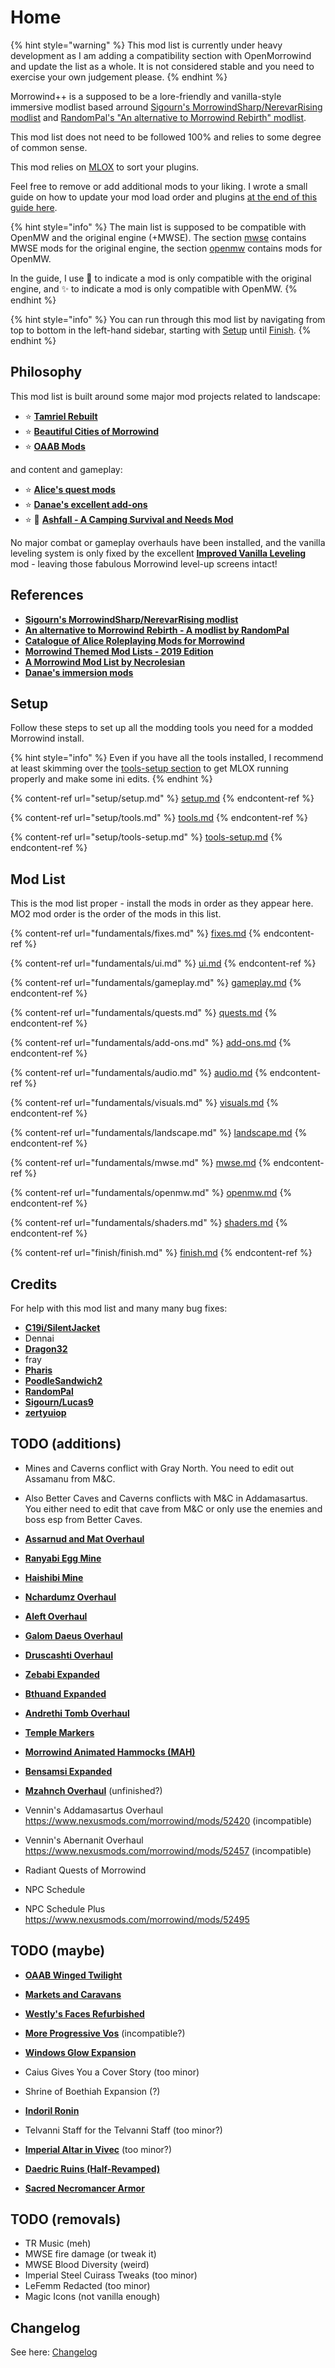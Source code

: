 # Home

{% hint style="warning" %}
This mod list is currently under heavy development as I am adding a compatibility section with OpenMorrowind and update the list as a whole.
It is not considered stable and you need to exercise your own judgement please.
{% endhint %}

Morrowind++ is a supposed to be a lore-friendly and vanilla-style immersive modlist based arround [Sigourn's MorrowindSharp/NerevarRising modlist](https://github.com/Sigourn/nerevarrising/blob/master/main.md) and [RandomPal's "An alternative to Morrowind Rebirth" modlist](https://www.nexusmods.com/morrowind/mods/48812).

This mod list does not need to be followed 100% and relies to some degree of common sense.

This mod relies on [MLOX](setup/tools.md#⭐-mlox-ruleshttpsgithubcommloxmloxreleasestagv10) to sort your plugins.

Feel free to remove or add additional mods to your liking. I wrote a small guide on how to update your mod load order and plugins [at the end of this guide here](finish/finish.md).

{% hint style="info" %}
The main list is supposed to be compatible with OpenMW and the original engine (+MWSE). The section [mwse](./fundamentals/mwse.md) contains MWSE mods for the original engine, the section [openmw](./fundamentals/openmw.md) contains mods for OpenMW.

In the guide, I use 📃 to indicate a mod is only compatible with the original engine, and ✨ to indicate a mod is only compatible with OpenMW.
{% endhint %}

{% hint style="info" %}
You can run through this mod list by navigating from top to bottom in the left-hand sidebar, starting with [Setup](./setup/setup.md) until [Finish](./finish/finish.md).
{% endhint %}

## Philosophy

This mod list is built around some major mod projects related to landscape:

* ⭐ [**Tamriel Rebuilt**](https://www.nexusmods.com/morrowind/mods/42145)
* ⭐ [**Beautiful Cities of Morrowind**](https://www.nexusmods.com/morrowind/mods/49231)
* ⭐ [**OAAB Mods**](https://www.nexusmods.com/morrowind/mods/49042)

and content and gameplay:

* ⭐ [**Alice's quest mods**](https://www.nexusmods.com/morrowind/users/4709296)
* ⭐ [**Danae's excellent add-ons**](https://www.nexusmods.com/morrowind/users/1233897)
* ⭐ 📃 [**Ashfall - A Camping Survival and Needs Mod**](https://www.nexusmods.com/morrowind/mods/49057)

No major combat or gameplay overhauls have been installed, and the vanilla leveling system is only fixed by the excellent [**Improved Vanilla Leveling**](https://www.nexusmods.com/morrowind/mods/48065) mod - leaving those fabulous Morrowind level-up screens intact!

## References

* [**Sigourn's MorrowindSharp/NerevarRising modlist**](https://github.com/Sigourn/nerevarrising/blob/master/main.md)
* [**An alternative to Morrowind Rebirth - A modlist by RandomPal**](https://www.nexusmods.com/morrowind/mods/48812)
* [**Catalogue of Alice Roleplaying Mods for Morrowind**](https://alicemorrowindmods.wordpress.com/2021/06/03/catalogue-of-alice-roleplaying-mods-for-morrowind/)
* [**Morrowind Themed Mod Lists - 2019 Edition**](https://github.com/Lucevar/mw-immersion-mods)
* [**A Morrowind Mod List by Necrolesian**](https://github.com/Necrolesian/morrowind-mod-list)
* [**Danae's immersion mods**](https://danaeplays.thenet.sk/modlist-little-things-that-go-a-long-way-immersive-mods/)

## Setup

Follow these steps to set up all the modding tools you need for a modded Morrowind install.

{% hint style="info" %}
Even if you have all the tools installed, I recommend at least skimming over the [tools-setup section](setup/tools-setup.md) to get MLOX running properly and make some ini edits.
{% endhint %}

{% content-ref url="setup/setup.md" %}
[setup.md](setup/setup.md)
{% endcontent-ref %}

{% content-ref url="setup/tools.md" %}
[tools.md](setup/tools.md)
{% endcontent-ref %}

{% content-ref url="setup/tools-setup.md" %}
[tools-setup.md](setup/tools-setup.md)
{% endcontent-ref %}

## Mod List

This is the mod list proper - install the mods in order as they appear here. MO2 mod order is the order of the mods in this list.

{% content-ref url="fundamentals/fixes.md" %}
[fixes.md](fundamentals/fixes.md)
{% endcontent-ref %}

{% content-ref url="fundamentals/ui.md" %}
[ui.md](fundamentals/ui.md)
{% endcontent-ref %}

{% content-ref url="fundamentals/gameplay.md" %}
[gameplay.md](fundamentals/gameplay.md)
{% endcontent-ref %}

{% content-ref url="fundamentals/quests.md" %}
[quests.md](fundamentals/quests.md)
{% endcontent-ref %}

{% content-ref url="fundamentals/add-ons.md" %}
[add-ons.md](fundamentals/add-ons.md)
{% endcontent-ref %}

{% content-ref url="fundamentals/audio.md" %}
[audio.md](fundamentals/audio.md)
{% endcontent-ref %}

{% content-ref url="fundamentals/visuals.md" %}
[visuals.md](fundamentals/visuals.md)
{% endcontent-ref %}

{% content-ref url="fundamentals/landscape.md" %}
[landscape.md](fundamentals/landscape.md)
{% endcontent-ref %}

{% content-ref url="fundamentals/mwse.md" %}
[mwse.md](fundamentals/mwse.md)
{% endcontent-ref %}

{% content-ref url="fundamentals/openmw.md" %}
[openmw.md](fundamentals/openmw.md)
{% endcontent-ref %}

{% content-ref url="fundamentals/shaders.md" %}
[shaders.md](fundamentals/shaders.md)
{% endcontent-ref %}

{% content-ref url="finish/finish.md" %}
[finish.md](finish/finish.md)
{% endcontent-ref %}

## Credits

For help with this mod list and many many bug fixes:

* [**C19i/SilentJacket**](https://www.nexusmods.com/morrowind/users/7006096)
* Dennai
* [**Dragon32**](https://www.nexusmods.com/morrowind/users/2553)
* fray
* [**Pharis**](https://github.com/PharisMods/pharis-mod-list)
* [**PoodleSandwich2**](https://www.nexusmods.com/morrowind/users/45710542)
* [**RandomPal**](https://www.nexusmods.com/morrowind/users/59284071)
* [**Sigourn/Lucas9**](https://www.nexusmods.com/morrowind/users/14600469)
* [**zertyuiop**](https://github.com/rfuzzo/MorrowindPlusPlus/issues/2)

## TODO (additions)

* Mines and Caverns conflict with Gray North. You need to edit out Assamanu from M&C.
* Also Better Caves and Caverns conflicts with M&C in Addamasartus. You either need to edit that cave from M&C or only use the enemies and boss esp from Better Caves.

* [**Assarnud and Mat Overhaul**](https://www.nexusmods.com/morrowind/mods/51080)
* [**Ranyabi Egg Mine**](https://www.nexusmods.com/morrowind/mods/49854)
* [**Haishibi Mine**](https://www.nexusmods.com/morrowind/mods/49579)
* [**Nchardumz Overhaul**](https://www.nexusmods.com/morrowind/mods/48530)
* [**Aleft Overhaul**](https://www.nexusmods.com/morrowind/mods/48260)
* [**Galom Daeus Overhaul**](https://www.nexusmods.com/morrowind/mods/48054)
* [**Druscashti Overhaul**](https://www.nexusmods.com/morrowind/mods/47900)
* [**Zebabi Expanded**](https://www.nexusmods.com/morrowind/mods/46276)
* [**Bthuand Expanded**](https://www.nexusmods.com/morrowind/mods/46055)
* [**Andrethi Tomb Overhaul**](https://www.nexusmods.com/morrowind/mods/46217)
* [**Temple Markers**](https://www.nexusmods.com/morrowind/mods/52415)
* [**Morrowind Animated Hammocks (MAH)**](https://www.nexusmods.com/morrowind/mods/49767)
* [**Bensamsi Expanded**](https://www.nexusmods.com/morrowind/mods/46956)
* [**Mzahnch Overhaul**](https://www.nexusmods.com/morrowind/mods/49601)   (unfinished?)

* Vennin's Addamasartus Overhaul <https://www.nexusmods.com/morrowind/mods/52420>   (incompatible)
* Vennin's Abernanit Overhaul <https://www.nexusmods.com/morrowind/mods/52457>      (incompatible)

* Radiant Quests of Morrowind
* NPC Schedule
* NPC Schedule Plus <https://www.nexusmods.com/morrowind/mods/52495>

## TODO (maybe)

* [**OAAB Winged Twilight**](https://www.nexusmods.com/morrowind/mods/51643)
* [**Markets and Caravans**](https://www.nexusmods.com/morrowind/mods/51704)
* [**Westly's Faces Refurbished**](https://www.nexusmods.com/morrowind/mods/51214)
* [**More Progressive Vos**](https://www.nexusmods.com/morrowind/mods/51701)        (incompatible?)
* [**Windows Glow Expansion**](https://www.nexusmods.com/morrowind/mods/42271)
* Caius Gives You a Cover Story (too minor)
* Shrine of Boethiah Expansion (?)
* [**Indoril Ronin**](https://www.nexusmods.com/morrowind/mods/50689)
* Telvanni Staff for the Telvanni Staff (too minor?)
* [**Imperial Altar in Vivec**](https://www.nexusmods.com/morrowind/mods/50273) (too minor?)
* [**Daedric Ruins (Half-Revamped)**](https://www.nexusmods.com/morrowind/mods/51674)

* [**Sacred Necromancer Armor**](https://www.nexusmods.com/morrowind/mods/51651)

## TODO (removals)

* TR Music (meh)
* MWSE fire damage (or tweak it)
* MWSE Blood Diversity (weird)
* Imperial Steel Cuirass Tweaks (too minor)
* LeFemm Redacted (too minor)
* Magic Icons (not vanilla enough)

## Changelog

See here: [Changelog](CHANGELOG.md)

